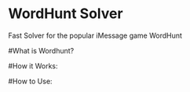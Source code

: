 # WordHunt Solver

Fast Solver for the popular iMessage game WordHunt

#What is Wordhunt?

#How it Works:

#How to Use: 

